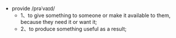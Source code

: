- provide /prəˈvaɪd/  
    - 1、to give something to someone or make it available to them, because they need it or want it;   
    - 2、to produce something useful as a result;  





